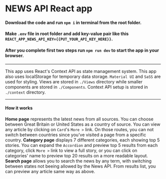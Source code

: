 # NEWS API React app

#### Download the code and run `npm i` in terminal from the root folder.

#### Make `.env` file in root folder and add key-value pair like this `REACT_APP_NEWS_API_KEY={{PUT_YOUR_API_KEY_HERE}}`.

#### After you complete first two steps run `npm run dev` to start the app in your browser.
___

This app uses React's Context API as state management system.
This app also uses localStorage for temporary data storage.
`Material UI` and `SaSS` are used for styling.
Views are stored in `./Views` directory while smaller components are stored in `./Components`. Context API setup is stored in `./context` directory.
___

#### How it works

**Home page** represents the latest news from all sources. You can choose between Great Britain or United States as a country of source.
You can view any article by clicking on `Card`'s `More >` link. On those routes, you can not switch between countries since you've visited a page from a specific country.
**Category page** displays 7 different categories, each showing top 5 stories.
You can expand the `Accordion` and preview top 5 results from each category, click `More >` link to view a full story, or you can click on categories' name to preview top 20 results on a more readable layout. **Search page** allows you to search the news by any term, with switching between states not beeing allowed by the News API. From results list, you can preview any article same way as above.

